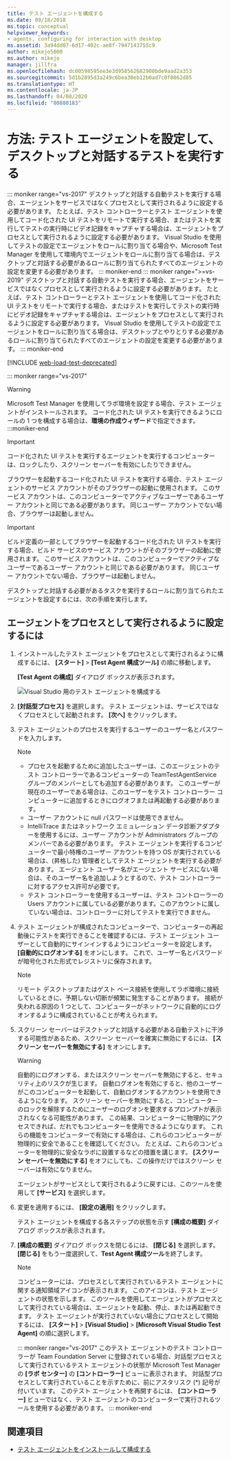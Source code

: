 ```yaml
---
title: テスト エージェントを構成する
ms.date: 09/18/2018
ms.topic: conceptual
helpviewer_keywords:
- agents, configuring for interaction with desktop
ms.assetid: 3a94dd07-6d17-402c-ae8f-7947143755c9
author: mikejo5000
ms.author: mikejo
manager: jillfra
ms.openlocfilehash: dc00598595ee3e3d958562682900bde9aad2a353
ms.sourcegitcommit: 5d1b2895d3a249c6bea30eb12b0ad7c0f0862d85
ms.translationtype: HT
ms.contentlocale: ja-JP
ms.lasthandoff: 04/08/2020
ms.locfileid: "80880183"
---
```

# <a name="how-to-set-up-your-test-agent-to-run-tests-that-interact-with-the-desktop"></a>方法: テスト エージェントを設定して、デスクトップと対話するテストを実行する

::: moniker range="vs-2017"
デスクトップと対話する自動テストを実行する場合、エージェントをサービスではなくプロセスとして実行されるように設定する必要があります。 たとえば、テスト コントローラーとテスト エージェントを使用してコード化された UI テストをリモートで実行する場合、またはテストを実行してテストの実行時にビデオ記録をキャプチャする場合は、エージェントをプロセスとして実行されるように設定する必要があります。 Visual Studio を使用してテストの設定でエージェントをロールに割り当てる場合や、Microsoft Test Manager を使用して環境内でエージェントをロールに割り当てる場合は、デスクトップと対話する必要があるロールに割り当てられたすべてのエージェントの設定を変更する必要があります。
::: moniker-end
::: moniker range=">=vs-2019"
デスクトップと対話する自動テストを実行する場合、エージェントをサービスではなくプロセスとして実行されるように設定する必要があります。 たとえば、テスト コントローラーとテスト エージェントを使用してコード化された UI テストをリモートで実行する場合、またはテストを実行してテストの実行時にビデオ記録をキャプチャする場合は、エージェントをプロセスとして実行されるように設定する必要があります。 Visual Studio を使用してテストの設定でエージェントをロールに割り当てる場合は、デスクトップとやりとりする必要があるロールに割り当てられたすべてのエージェントの設定を変更する必要があります。
::: moniker-end

[!INCLUDE [web-load-test-deprecated](includes/web-load-test-deprecated.md)]

::: moniker range="vs-2017"
> [!WARNING]
> Microsoft Test Manager を使用してラボ環境を設定する場合、テスト エージェントがインストールされます。 コード化された UI テストを実行できるようにロールの 1 つを構成する場合は、**環境の作成ウィザード**で指定できます。
:::moniker-end

> [!IMPORTANT]
> コード化された UI テストを実行するエージェントを実行するコンピューターは、ロックしたり、スクリーン セーバーを有効にしたりできません。

ブラウザーを起動するコード化された UI テストを実行する場合、テスト エージェントのサービス アカウントがそのブラウザーの起動に使用されます。 このサービス アカウントは、このコンピューターでアクティブなユーザーであるユーザー アカウントと同じである必要があります。 同じユーザー アカウントでない場合、ブラウザーは起動しません。

> [!IMPORTANT]
> ビルド定義の一部としてブラウザーを起動するコード化された UI テストを実行する場合、ビルド サービスのサービス アカウントがそのブラウザーの起動に使用されます。 このサービス アカウントは、このコンピューターでアクティブなユーザーであるユーザー アカウントと同じである必要があります。 同じユーザー アカウントでない場合、ブラウザーは起動しません。

デスクトップと対話する必要があるタスクを実行するロールに割り当てられたエージェントを設定するには、次の手順を実行します。

## <a name="to-set-up-an-agent-to-run-as-a-process"></a>エージェントをプロセスとして実行されるように設定するには

1. インストールしたテスト エージェントをプロセスとして実行されるように構成するには、 **[スタート]**  >  **[Test Agent 構成ツール]** の順に移動します。

   **[Test Agent の構成]** ダイアログ ボックスが表示されます。

   ![Visual Studio 用のテスト エージェントを構成する](media/configure-test-agent.png)

2. **[対話型プロセス]** を選択します。 テスト エージェントは、サービスではなくプロセスとして起動されます。 **[次へ]** をクリックします。

3. テスト エージェントのプロセスを実行するユーザーのユーザー名とパスワードを入力します。

   > [!NOTE]
   > - プロセスを起動するために追加したユーザーは、このエージェントのテスト コントローラーであるコンピューターの TeamTestAgentService グループのメンバーとしても追加する必要があります。 このユーザーが現在のユーザーである場合は、このユーザーをテスト コントローラー コンピューターに追加するときにログオフまたは再起動する必要があります。
   > - ユーザー アカウントに null パスワードは使用できません。
   > - IntelliTrace またはネットワーク エミュレーション データ診断アダプターを使用するには、ユーザー アカウントが Administrators グループのメンバーである必要があります。 テスト エージェントを実行するコンピューターで最小特権のユーザー アカウントを持つ OS が実行されている場合は、(昇格した) 管理者としてテスト エージェントを実行する必要があります。 エージェント ユーザー名がエージェント サービスにない場合は、そのユーザー名を追加しようとするので、テスト コントローラーに対するアクセス許可が必要です。
   > - テスト コントローラーを使用するユーザーは、テスト コントローラーの Users アカウントに属している必要があります。このアカウントに属していない場合は、コントローラーに対してテストを実行できません。

4. テスト エージェントが構成されたコンピューターで、コンピューターの再起動後にテストを実行できることを確認するには、テスト エージェント ユーザーとして自動的にサインインするようにコンピューターを設定します。 **[自動的にログオンする]** をオンにします。 これで、ユーザー名とパスワードが暗号化された形式でレジストリに保存されます。

   > [!NOTE]
   > リモート デスクトップまたはゲスト ベース接続を使用してラボ環境に接続しているときに、予期しない切断が頻繁に発生することがあります。 接続が失われる原因の 1 つとして、コンピューターがネットワークに自動的にログオンするように構成されていることが考えられます。

5. スクリーン セーバーはデスクトップと対話する必要がある自動テストに干渉する可能性があるため、スクリーン セーバーを確実に無効にするには、 **[スクリーン セーバーを無効にする]** をオンにします。

   > [!WARNING]
   > 自動的にログオンする、またはスクリーン セーバーを無効にすると、セキュリティ上のリスクが生じます。 自動ログオンを有効にすると、他のユーザーがこのコンピューターを起動して、自動ログオンするアカウントを使用できるようになります。 スクリーン セーバーを無効にすると、コンピューターのロックを解除するためにユーザーのログオンを要求するプロンプトが表示されなくなる可能性があります。 この結果、コンピューターに物理的にアクセスできれば、だれでもコンピューターを使用できるようになります。 これらの機能をコンピューターで有効にする場合は、これらのコンピューターが物理的に安全であることを確認してください。 たとえば、これらのコンピューターを物理的に安全なラボに設置するなどの措置を講じます。 **[スクリーン セーバーを無効にする]** をオフにしても、この操作だけではスクリーン セーバーは有効になりません。

   エージェントがサービスとして実行されるように戻すには、このツールを使用して **[サービス]** を選択します。

6. 変更を適用するには、 **[設定の適用]** をクリックします。

   テスト エージェントを構成する各ステップの状態を示す **[構成の概要]** ダイアログ ボックスが表示されます。

7. **[構成の概要]** ダイアログ ボックスを閉じるには、 **[閉じる]** を選択します。 **[閉じる]** をもう一度選択して、**Test Agent 構成ツール**を終了します。

   > [!NOTE]
   > コンピューターには、プロセスとして実行されているテスト エージェントに関する通知領域アイコンが表示されます。 このアイコンは、テスト エージェントの状態を示します。 このツールを使用してエージェントがプロセスとして実行されている場合は、エージェントを起動、停止、または再起動できます。 テスト エージェントが実行されていない場合にプロセスとして開始するには、 **[スタート]**  >  **[Visual Studio]**  >  **[Microsoft Visual Studio Test Agent]** の順に選択します。

   ::: moniker range="vs-2017"
   このテスト エージェントのテスト コントローラーが Team Foundation Server に登録されている場合、対話型プロセスとして実行されているテスト エージェントの状態が Microsoft Test Manager の **[ラボ センター]** の **[コントローラー]** ビューに表示されます。 対話型プロセスとして実行されていることを示すために、前にアスタリスク (*) 記号が付いています。 このテスト エージェントを再開するには、 **[コントローラー]** ビューではなく、テスト エージェントのコンピューターで実行されるツールを使用する必要があります。
   ::: moniker-end

## <a name="see-also"></a>関連項目

- [テスト エージェントをインストールして構成する](../test/lab-management/install-configure-test-agents.md)
